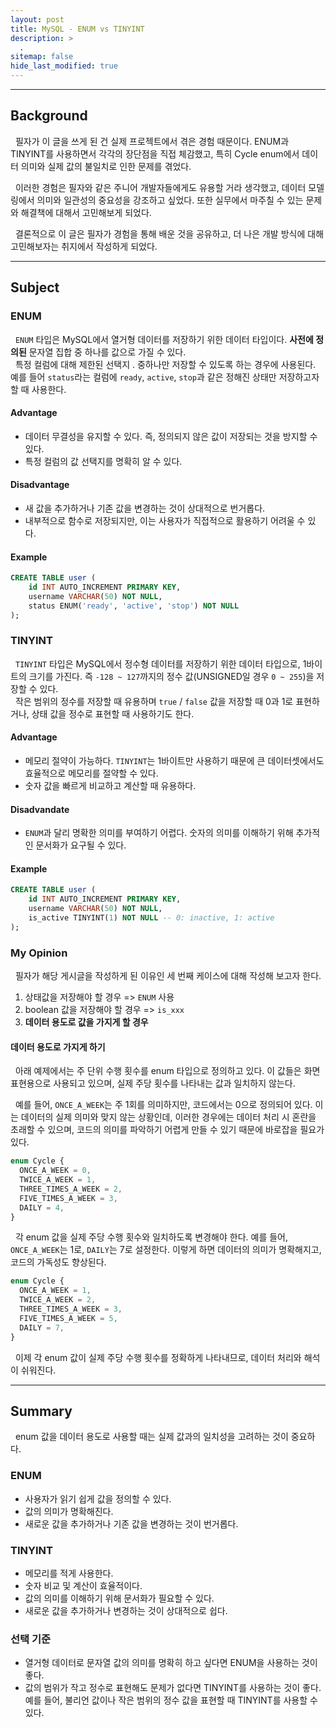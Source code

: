 ```yaml
---
layout: post
title: MySQL - ENUM vs TINYINT
description: >
  .
sitemap: false
hide_last_modified: true
---
```


---

## Background

&nbsp; 필자가 이 글을 쓰게 된 건 실제 프로젝트에서 겪은 경험 때문이다. ENUM과 TINYINT를 사용하면서 각각의 장단점을 직접 체감했고, 특히 Cycle enum에서 데이터 의미와 실제 값의 불일치로 인한 문제를 겪었다.<br>

&nbsp; 이러한 경험은 필자와 같은 주니어 개발자들에게도 유용할 거라 생각했고, 데이터 모델링에서 의미와 일관성의 중요성을 강조하고 싶었다. 또한 실무에서 마주칠 수 있는 문제와 해결책에 대해서 고민해보게 되었다.<br>

&nbsp; 결론적으로 이 글은 필자가 경험을 통해 배운 것을 공유하고, 더 나은 개발 방식에 대해 고민해보자는 취지에서 작성하게 되었다.

---

## Subject

### ENUM

&nbsp; `ENUM` 타입은 MySQL에서 열거형 데이터를 저장하기 위한 데이터 타입이다. **사전에 정의된** 문자열 집합 중 하나를 값으로 가질 수 있다.<br>
&nbsp; 특정 컬럼에 대해 제한된 선택지 . 중하나만 저장할 수 있도록 하는 경우에 사용된다. 예를 들어 `status`라는 컬럼에 `ready`, `active`, `stop`과 같은 정해진 상태만 저장하고자 할 때 사용한다.

#### Advantage

- 데이터 무결성을 유지할 수 있다. 즉, 정의되지 않은 값이 저장되는 것을 방지할 수 있다.
- 특정 컬럼의 값 선택지를 명확히 알 수 있다.

#### Disadvantage

- 새 값을 추가하거나 기존 값을 변경하는 것이 상대적으로 번거롭다.
- 내부적으로 함수로 저장되지만, 이는 사용자가 직접적으로 활용하기 어려울 수 있다.

#### Example

```sql
CREATE TABLE user (
    id INT AUTO_INCREMENT PRIMARY KEY,
    username VARCHAR(50) NOT NULL,
    status ENUM('ready', 'active', 'stop') NOT NULL
);
```

### TINYINT

&nbsp; `TINYINT` 타입은 MySQL에서 정수형 데이터를 저장하기 위한 데이터 타입으로, 1바이트의 크기를 가진다. 즉 `-128 ~ 127`까지의 정수 값(UNSIGNED일 경우 `0 ~ 255`)을 저장할 수 있다.<br>
&nbsp; 작은 범위의 정수를 저장할 때 유용하며 `true` / `false` 값을 저장할 때 0과 1로 표현하거나, 상태 값을 정수로 표현할 때 사용하기도 한다.

#### Advantage

- 메모리 절약이 가능하다. `TINYINT`는 1바이트만 사용하기 때문에 큰 데이터셋에서도 효율적으로 메모리를 절약할 수 있다.
- 숫자 값을 빠르게 비교하고 계산할 때 유용하다.

#### Disadvandate

- `ENUM`과 달리 명확한 의미를 부여하기 어렵다. 숫자의 의미를 이해하기 위해 추가적인 문서화가 요구될 수 있다.

#### Example

```sql
CREATE TABLE user (
    id INT AUTO_INCREMENT PRIMARY KEY,
    username VARCHAR(50) NOT NULL,
    is_active TINYINT(1) NOT NULL -- 0: inactive, 1: active
);
```

### My Opinion

&nbsp; 필자가 해당 게시글을 작성하게 된 이유인 세 번째 케이스에 대해 작성해 보고자 한다.

1. 상태값을 저장해야 할 경우 => `ENUM` 사용
2. boolean 값을 저장해야 할 경우 => `is_xxx`
3. **데이터 용도로 값을 가지게 할 경우**

#### 데이터 용도로 가지게 하기

&nbsp; 아래 예제에서는 주 단위 수행 횟수를 enum 타입으로 정의하고 있다. 이 값들은 화면 표현용으로 사용되고 있으며, 실제 주당 횟수를 나타내는 값과 일치하지 않는다.<br>

&nbsp; 예를 들어, `ONCE_A_WEEK`는 주 1회를 의미하지만, 코드에서는 0으로 정의되어 있다. 이는 데이터의 실제 의미와 맞지 않는 상황인데, 이러한 경우에는 데이터 처리 시 혼란을 초래할 수 있으며, 코드의 의미를 파악하기 어렵게 만들 수 있기 때문에 바로잡을 필요가 있다.

```typescript
enum Cycle {
  ONCE_A_WEEK = 0,
  TWICE_A_WEEK = 1,
  THREE_TIMES_A_WEEK = 2,
  FIVE_TIMES_A_WEEK = 3,
  DAILY = 4,
}
```

&nbsp; 각 enum 값을 실제 주당 수행 횟수와 일치하도록 변경해야 한다. 예를 들어, `ONCE_A_WEEK`는 1로, `DAILY`는 7로 설정한다. 이렇게 하면 데이터의 의미가 명확해지고, 코드의 가독성도 향상된다.

```typescript
enum Cycle {
  ONCE_A_WEEK = 1,
  TWICE_A_WEEK = 2,
  THREE_TIMES_A_WEEK = 3,
  FIVE_TIMES_A_WEEK = 5,
  DAILY = 7,
}
```

&nbsp; 이제 각 enum 값이 실제 주당 수행 횟수를 정확하게 나타내므로, 데이터 처리와 해석이 쉬워진다.

---

## Summary

&nbsp; enum 값을 데이터 용도로 사용할 때는 실제 값과의 일치성을 고려하는 것이 중요하다.

### ENUM

- 사용자가 읽기 쉽게 값을 정의할 수 있다.
- 값의 의미가 명확해진다.
- 새로운 값을 추가하거나 기존 값을 변경하는 것이 번거롭다.

### TINYINT

- 메모리를 적게 사용한다.
- 숫자 비교 및 계산이 효율적이다.
- 값의 의미를 이해하기 위해 문서화가 필요할 수 있다.
- 새로운 값을 추가하거나 변경하는 것이 상대적으로 쉽다.

### 선택 기준

- 열거형 데이터로 문자열 값의 의미를 명확히 하고 싶다면 ENUM을 사용하는 것이 좋다.
- 값의 범위가 작고 정수로 표현해도 문제가 없다면 TINYINT를 사용하는 것이 좋다. 예를 들어, 불리언 값이나 작은 범위의 정수 값을 표현할 때 TINYINT를 사용할 수 있다.
